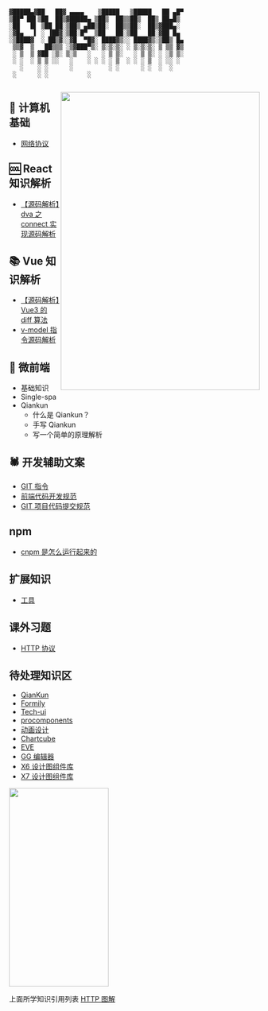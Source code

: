 ```

▓█████▄▓██   ██▓ ▄▄▄▄    ▒█████   ▒█████   ██ ▄█▀
▒██▀ ██▌▒██  ██▒▓█████▄ ▒██▒  ██▒▒██▒  ██▒ ██▄█▒ 
░██   █▌ ▒██ ██░▒██▒ ▄██▒██░  ██▒▒██░  ██▒▓███▄░ 
░▓█▄   ▌ ░ ▐██▓░▒██░█▀  ▒██   ██░▒██   ██░▓██ █▄ 
░▒████▓  ░ ██▒▓░░▓█  ▀█▓░ ████▓▒░░ ████▓▒░▒██▒ █▄
 ▒▒▓  ▒   ██▒▒▒ ░▒▓███▀▒░ ▒░▒░▒░ ░ ▒░▒░▒░ ▒ ▒▒ ▓▒
 ░ ▒  ▒ ▓██ ░▒░ ▒░▒   ░   ░ ▒ ▒░   ░ ▒ ▒░ ░ ░▒ ▒░
 ░ ░  ░ ▒ ▒ ░░   ░    ░ ░ ░ ░ ▒  ░ ░ ░ ▒  ░ ░░ ░ 
   ░    ░ ░      ░          ░ ░      ░ ░  ░  ░   
 ░      ░ ░           ░                          
     
```

<image src='http://d.paper.i4.cn/max/2017/03/20/14/1489990733158_705228.JPG' width='400' height='600' align=right />

## 🧮 计算机基础
- [网络协议](https://github.com/J-DuYa/DY-Book/issues/2)

## 🆒 React 知识解析
- [【源码解析】dva 之 connect 实现源码解析](https://github.com/J-DuYa/DY-Book/issues/8)

## 📚 Vue 知识解析
- [【源码解析】Vue3 的 diff 算法](https://github.com/J-DuYa/DY-Book/issues/21)
- [v-model 指令源码解析](https://github.com/J-DuYa/DY-Book/issues/22)

## 👖 微前端
- 基础知识
- Single-spa
- Qiankun
  - 什么是 Qiankun？
  - 手写 Qiankun
  - 写一个简单的原理解析

## 🕷️ 开发辅助文案
- [GIT 指令](https://github.com/J-DuYa/DY-Book/issues/1)
- [前端代码开发规范](https://github.com/J-DuYa/DY-Book/issues/3)
- [GIT 项目代码提交规范](https://github.com/J-DuYa/DY-Book/issues/4)

## npm
- [cnpm 是怎么运行起来的](https://github.com/J-DuYa/DY-Book/issues/9)

## 扩展知识
- [工具](https://github.com/J-DuYa/DY-Book/issues/6)

## 课外习题
- [HTTP 协议](https://github.com/J-DuYa/DY-Book/issues/7)

## 待处理知识区
- [QianKun](https://qiankun.umijs.org/zh)
- [Formily](https://formilyjs.org/)
- [Tech-ui](https://hitu.alipay.com/designs/tech-ui/home)
- [procomponents](https://procomponents.ant.design/)
- [动画设计](https://motion.ant.design/index-cn)
- [Chartcube](https://chartcube.alipay.com/)
- [EVE](https://ava.antv.vision/zh)
- [GG 编辑器](https://ggeditor.com/zh-CN)
- [X6 设计图组件库](https://x6.antv.vision/zh)
- [X7 设计图组件库](https://x7.antv.vision/zh)

<img src='https://img2.doubanio.com/view/subject/s/public/s27283822.jpg' width='200px' height='400px' />

上面所学知识引用列表
[HTTP 图解](https://book.douban.com/subject/25863515/)
